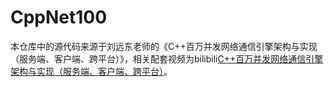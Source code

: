 # CppNet100
本仓库中的源代码来源于刘远东老师的《C++百万并发网络通信引擎架构与实现（服务端、客户端、跨平台）》，相关配套视频为bilibili[C++百万并发网络通信引擎架构与实现（服务端、客户端、跨平台）](https://www.bilibili.com/video/av63448785?from=search&seid=17541579542216808854)。
